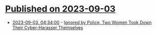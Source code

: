 # [Published on 2023-09-03](index.md)

* [2023-09-03, 04:34:00](https://yro.slashdot.org/story/23/09/02/2217216/ignored-by-police-two-women-took-down-their-cyber-harasser-themselves?utm_source=rss1.0mainlinkanon&utm_medium=feed) - [Ignored by Police, Two Women Took Down Their Cyber-Harasser Themselves](https://yro.slashdot.org/story/23/09/02/2217216/ignored-by-police-two-women-took-down-their-cyber-harasser-themselves?utm_source=rss1.0mainlinkanon&utm_medium=feed)
